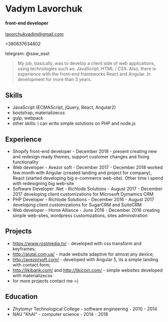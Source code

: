 # Vadym Lavorchuk
#### front-end developer
lavorchukvadim@gmail.com

+380637634802

telegram: @saw_east

>My job, basically, was to develop a client side of web applications, using technologies such as: JavaScript, HTML / CSS. Also, there is experience with the front-end frameworks React and Angular. In development for more than 3 years.

## Skills
 - JavaScript (ECMAScript, jQuery, React, Angular2)
 - bootstrap, materializecss
 - gulp, webpack
 - other skills: i can write simple solutions on PHP and node.js

## Experience

 - Shopify front-end developer - December 2018 - present
 creating new and redesign ready themes, support customer changes and fixing functionality
 - Web developer - Avezor soft - December 2017 - December 2018
 worked few month with Angular (created landing and project for company), React (started developing big e-commerce web-site). Other time i spend with redesigning big web-site
 - Software Developer .Net - Richlode Solutions - August 2017 - December 2017
 developing client customizations for Microsoft Dymamics CRM
 - PHP Developer - Richlode Solutions - December 2016 - August 2017
 developing client customizations for SugarCRM and SuiteCRM
 - Web developer - Home Alliance - June 2016 - December 2016
 creating simple web-sites, wordpress customizations, sites administration

## Projects 
 - https://www.rostmedia.tv/ - developed with css transform and keyframes;
 - http://alutal.com.ua/ - made website adaptive for almost any device;
 - http://avezorsoft.com/ - developed with Angular 5, its a simple landing with contact form;
 - http://likibank.com/ and http://likicoin.com/ - simple websites developed with materializecss
 - for more projects contact me =)

## Education
- Zhytomyr Technological College - software engineering - 2010 - 2014
- NAU "KhAI" - computer science - 2014 - 2018
